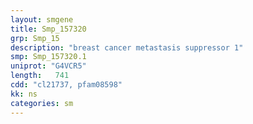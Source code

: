```yaml
---
layout: smgene
title: Smp_157320
grp: Smp_15
description: "breast cancer metastasis suppressor 1"
smp: Smp_157320.1
uniprot: "G4VCR5"
length:   741
cdd: "cl21737, pfam08598"
kk: ns
categories: sm
---
```

